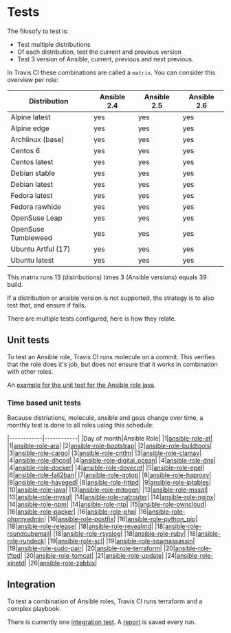 # Tests

The filosofy to test is:
- Test multiple distributions
- Of each distribution, test the current and previous version
- Test 3 version of Ansible, current, previous and next previous.

In Travis CI these combinations are called a `matrix`. You can consider this overview per role:

| Distribution        | Ansible 2.4 | Ansible 2.5 | Ansible 2.6 |
|---------------------|-------------|-------------|-------------|
| Alpine latest       | yes         | yes         | yes         |
| Alpine edge         | yes         | yes         | yes         |
| Archlinux (base)    | yes         | yes         | yes         |
| Centos 6            | yes         | yes         | yes         |
| Centos latest       | yes         | yes         | yes         |
| Debian stable       | yes         | yes         | yes         |
| Debian latest       | yes         | yes         | yes         |
| Fedora latest       | yes         | yes         | yes         |
| Fedora rawhide      | yes         | yes         | yes         |
| OpenSuse Leap       | yes         | yes         | yes         |
| OpenSuse Tumbleweed | yes         | yes         | yes         |
| Ubuntu Artful (17)  | yes         | yes         | yes         |
| Ubuntu latest       | yes         | yes         | yes         |

This matrix runs 13 (distributions) times 3 (Ansible versions) equals 39 build.

If a distribution or ansible version is not supported, the strategy is to also test that, and ensure if fails.

There are multiple tests configured, here is how they relate.

## Unit tests

To test an Ansible role, Travis CI runs molecule on a commit. This verifies that the role does it's job, but does not ensure that it works in combination with other roles.

An [example for the unit test for the Ansible role java](https://travis-ci.org/robertdebock/ansible-role-java).

### Time based unit tests

Because distriutions, molecule, ansible and goss change over time, a monthly test is done to all roles using this schedule:

|------------|------------|
|Day of month|Ansible Role|
|1|[ansible-role-at](https://travis-ci.org/robertdebock/ansible-role-at)|
|1|[ansible-role-ara](https://travis-ci.org/robertdebock/ansible-role-ara)|
|2|[ansible-role-bootstrap](https://travis-ci.org/robertdebock/ansible-role-bootstrap)|
|2|[ansible-role-buildtools](https://travis-ci.org/robertdebock/ansible-role-buildtools)|
|3|[ansible-role-cargo](https://travis-ci.org/robertdebock/ansible-role-cargo)|
|3|[ansible-role-cntlm](https://travis-ci.org/robertdebock/ansible-role-cntlm)|
|3|[ansible-role-clamav](https://travis-ci.org/robertdebock/ansible-role-clamav)|
|4|[ansible-role-dhcpd](https://travis-ci.org/robertdebock/ansible-role-dhcpd)|
|4|[ansible-role-digital_ocean](https://travis-ci.org/robertdebock/ansible-role-digital_ocean)|
|4|[ansible-role-dns](https://travis-ci.org/robertdebock/ansible-role-dns)|
|4|[ansible-role-docker](https://travis-ci.org/robertdebock/ansible-role-docker)|
|4|[ansible-role-dovecot](https://travis-ci.org/robertdebock/ansible-role-dovecot)|
|5|[ansible-role-epel](https://travis-ci.org/robertdebock/ansible-role-epel)|
|6|[ansible-role-fail2ban](https://travis-ci.org/robertdebock/ansible-role-fail2ban)|
|7|[ansible-role-gotop](https://travis-ci.org/robertdebock/ansible-role-gotop)|
|8|[ansible-role-haproxy](https://travis-ci.org/robertdebock/ansible-role-haproxy)|
|8|[ansible-role-haveged](https://travis-ci.org/robertdebock/ansible-role-haveged)|
|8|[ansible-role-httpd](https://travis-ci.org/robertdebock/ansible-role-httpd)|
|9|[ansible-role-iptables](https://travis-ci.org/robertdebock/ansible-role-iptables)|
|10|[ansible-role-java](https://travis-ci.org/robertdebock/ansible-role-java)|
|13|[ansible-role-mitogen](https://travis-ci.org/robertdebock/ansible-role-mitogen)|
|13|[ansible-role-mssql](https://travis-ci.org/robertdebock/ansible-role-mssql)|
|13|[ansible-role-mysql](https://travis-ci.org/robertdebock/ansible-role-mysql)|
|14|[ansible-role-natrouter](https://travis-ci.org/robertdebock/ansible-role-natrouter)|
|14|[ansible-role-nginx](https://travis-ci.org/robertdebock/ansible-role-nginx)|
|14|[ansible-role-npm](https://travis-ci.org/robertdebock/ansible-role-npm)|
|14|[ansible-role-ntp](https://travis-ci.org/robertdebock/ansible-role-ntp)|
|15|[ansible-role-owncloud](https://travis-ci.org/robertdebock/ansible-role-owncloud)|
|16|[ansible-role-packer](https://travis-ci.org/robertdebock/ansible-role-packer)|
|16|[ansible-role-php](https://travis-ci.org/robertdebock/ansible-role-php)|
|16|[ansible-role-phpmyadmin](https://travis-ci.org/robertdebock/ansible-role-phpmyadmin)|
|16|[ansible-role-postfix](https://travis-ci.org/robertdebock/ansible-role-postfix)|
|16|[ansible-role-python_pip](https://travis-ci.org/robertdebock/ansible-role-python-pip)|
|18|[ansible-role-release](https://travis-ci.org/robertdebock/ansible-role-release)|
|18|[ansible-role-revealmd](https://travis-ci.org/robertdebock/ansible-role-revealmd)|
|18|[ansible-role-roundcubemail](https://travis-ci.org/robertdebock/ansible-role-roundcubemail)|
|18|[ansible-role-rsyslog](https://travis-ci.org/robertdebock/ansible-role-rsyslog)|
|18|[ansible-role-ruby](https://travis-ci.org/robertdebock/ansible-role-ruby)|
|18|[ansible-role-rundeck](https://travis-ci.org/robertdebock/ansible-role-rundeck)|
|19|[ansible-role-scl](https://travis-ci.org/robertdebock/ansible-role-scl)|
|19|[ansible-role-spamassassin](https://travis-ci.org/robertdebock/ansible-role-spamassassin)|
|19|[ansible-role-sudo-pair](https://travis-ci.org/robertdebock/ansible-role-sudo-pair)|
|20|[ansible-role-terraform](https://travis-ci.org/robertdebock/ansible-role-terraform)|
|20|[ansible-role-tftpd](https://travis-ci.org/robertdebock/ansible-role-tftpd)|
|20|[ansible-role-tomcat](https://travis-ci.org/robertdebock/ansible-role-tomcat)|
|21|[ansible-role-update](https://travis-ci.org/robertdebock/ansible-role-update)|
|24|[ansible-role-xinetd](https://travis-ci.org/robertdebock/ansible-role-xinetd)|
|26|[ansible-role-zabbix](https://travis-ci.org/robertdebock/ansible-role-zabbix)|

## Integration

To test a combination of Ansible roles, Travis CI runs terraform and a complex playbook.

There is currently one [integration test](https://travis-ci.org/robertdebock/ansible-integration). A [report](https://robertdebock.nl/ansible-integration/) is saved every run.
